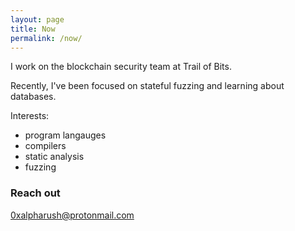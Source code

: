 ```yaml
---
layout: page
title: Now
permalink: /now/
---
```


I work on the blockchain security team at Trail of Bits. 

Recently, I've been focused on stateful fuzzing and learning about databases.

Interests:
- program langauges
- compilers
- static analysis
- fuzzing 

### Reach out

[0xalpharush@protonmail.com](0xalpharush@protonmail.com)
